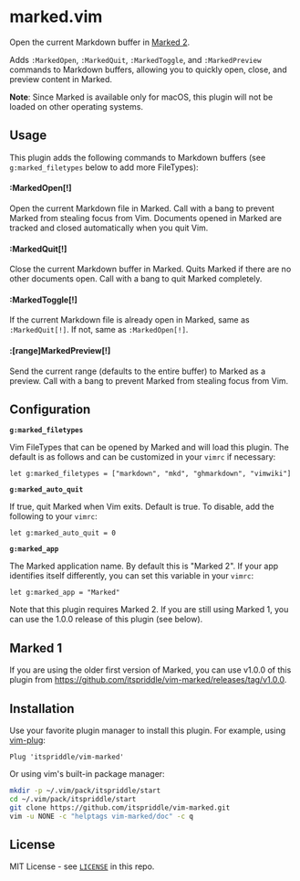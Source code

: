 # marked.vim

Open the current Markdown buffer in [Marked 2](https://marked2app.com/).

Adds `:MarkedOpen`, `:MarkedQuit`, `:MarkedToggle`, and `:MarkedPreview`
commands to Markdown buffers, allowing you to quickly open, close, and preview
content in Marked.

**Note**: Since Marked is available only for macOS, this plugin will not be
loaded on other operating systems.

## Usage

This plugin adds the following commands to Markdown buffers (see
`g:marked_filetypes` below to add more FileTypes):

#### :MarkedOpen[!]

Open the current Markdown file in Marked. Call with a bang to prevent Marked
from stealing focus from Vim. Documents opened in Marked are tracked and
closed automatically when you quit Vim.

#### :MarkedQuit[!]

Close the current Markdown buffer in Marked. Quits Marked if there are no
other documents open. Call with a bang to quit Marked completely.

#### :MarkedToggle[!]

If the current Markdown file is already open in Marked, same as
`:MarkedQuit[!]`. If not, same as `:MarkedOpen[!]`.

#### :[range]MarkedPreview[!]

Send the current range (defaults to the entire buffer) to Marked as a preview.
Call with a bang to prevent Marked from stealing focus from Vim.

## Configuration

**`g:marked_filetypes`**

Vim FileTypes that can be opened by Marked and will load this plugin. The
default is as follows and can be customized in your `vimrc` if necessary:

```vim
let g:marked_filetypes = ["markdown", "mkd", "ghmarkdown", "vimwiki"]
```

**`g:marked_auto_quit`**

If true, quit Marked when Vim exits. Default is true. To disable, add the
following to your `vimrc`:

```vim
let g:marked_auto_quit = 0
```

**`g:marked_app`**

The Marked application name. By default this is "Marked 2". If your app
identifies itself differently, you can set this variable in your `vimrc`:

```vim
let g:marked_app = "Marked"
```

Note that this plugin requires Marked 2. If you are still using Marked 1, you
can use the 1.0.0 release of this plugin (see below).

## Marked 1

If you are using the older first version of Marked, you can use v1.0.0 of this
plugin from <https://github.com/itspriddle/vim-marked/releases/tag/v1.0.0>.

## Installation

Use your favorite plugin manager to install this plugin. For example, using
[vim-plug](https://github.com/junegunn/vim-plug):

```vim
Plug 'itspriddle/vim-marked'
```

Or using vim's built-in package manager:

```sh
mkdir -p ~/.vim/pack/itspriddle/start
cd ~/.vim/pack/itspriddle/start
git clone https://github.com/itspriddle/vim-marked.git
vim -u NONE -c "helptags vim-marked/doc" -c q
```

## License

MIT License - see [`LICENSE`](./LICENSE) in this repo.

